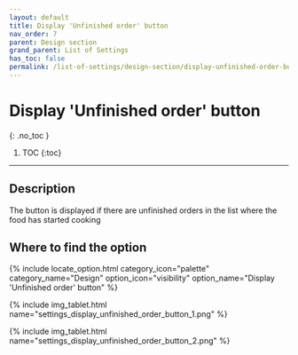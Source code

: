 ```yaml
---
layout: default
title: Display 'Unfinished order' button
nav_order: 7
parent: Design section
grand_parent: List of Settings
has_toc: false
permalink: /list-of-settings/design-section/display-unfinished-order-button
---
```


# Display 'Unfinished order' button
{: .no_toc }

1. TOC
{:toc}

---


## Description
The button is displayed if there are unfinished orders in the list where the food has started cooking

## Where to find the option
{% include locate_option.html category_icon="palette" category_name="Design" option_icon="visibility" option_name="Display 'Unfinished order' button" %}

{% include img_tablet.html name="settings_display_unfinished_order_button_1.png" %}

{% include img_tablet.html name="settings_display_unfinished_order_button_2.png" %}
